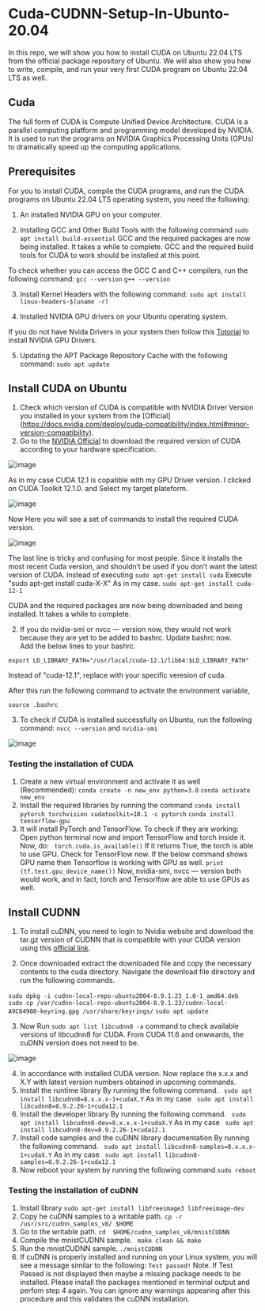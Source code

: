 # Cuda-CUDNN-Setup-In-Ubunto-20.04
In this repo, we will show you how to install CUDA on Ubuntu 22.04 LTS from the official package repository of Ubuntu. We will also show you how to write, compile, and run your very first CUDA program on Ubuntu 22.04 LTS as well.
## Cuda
The full form of CUDA is Compute Unified Device Architecture. CUDA is a parallel computing platform and programming model developed by NVIDIA. It is used to run the programs on NVIDIA Graphics Processing Units (GPUs) to dramatically speed up the computing applications.

## Prerequisites
For you to install CUDA, compile the CUDA programs, and run the CUDA programs on Ubuntu 22.04 LTS operating system, you need the following:
1. An installed NVIDIA GPU on your computer.

2. Installing GCC and Other Build Tools with the following command 
```sudo apt install build-essential```
GCC and the required packages are now being installed. It takes a while to complete. GCC and the required build tools for CUDA to work should be installed at this point.

To check whether you can access the GCC C and C++ compilers, run the following command:
```gcc --version```
```g++ --version```

3. Install Kernel Headers with the following command:
```sudo apt install linux-headers-$(uname -r)```

4. Installed NVIDIA GPU drivers on your Ubuntu operating system.

If you do not have Nvida Drivers in your system then follow this [Totorial](https://github.com/Mr-MeerMoazzam/Cuda-Setup-In-Ubunto-22.04/tree/main/Install%20Nvidia%20Drivers%20on%20Ubunto) to install NVIDIA GPU Drivers.

5. Updating the APT Package Repository Cache with the following command:
```sudo apt update```

## Install CUDA on Ubuntu
1. Check which version of CUDA is compatible with NVIDIA Driver Version you installed in your system from the [Official] (https://docs.nvidia.com/deploy/cuda-compatibility/index.html#minor-version-compatibility).
2. Go to the [NVIDIA Official](https://developer.nvidia.com/cuda-toolkit-archive) to download the required version of CUDA according to your hardware specification.

![image](https://github.com/Mr-MeerMoazzam/Set-Up-CUDA-cuDNN-on-Ubuntu-20.04/assets/98279854/eb83d9f2-9fdf-47d7-9b38-4eb28863f377)

As in my case CUDA 12.1 is copatible with my GPU Driver version. I clicked on CUDA Toolkit 12.1.0. and Select my target plateform.

![image](https://github.com/Mr-MeerMoazzam/Set-Up-CUDA-cuDNN-on-Ubuntu-20.04/assets/98279854/cfed0da9-6053-4d84-a60b-31a92406f150)

Now Here you will see a set of commands to install the required CUDA version.

![image](https://github.com/Mr-MeerMoazzam/Set-Up-CUDA-cuDNN-on-Ubuntu-20.04/assets/98279854/247ae292-e98f-48d2-a8f5-efacb3a9b466)

The last line is tricky and confusing for most people. Since it installs the most recent Cuda version, and shouldn’t be used if you don’t want the latest version of CUDA. Instead of executing 
```sudo apt-get install cuda``` 
Execute "sudo apt-get install cuda-X-X" As in my case.
```sudo apt-get install cuda-12-1``` 

CUDA and the required packages are now being downloaded and being installed. It takes a while to complete.

2. If you do nvidia-smi or nvcc — version now, they would not work because they are yet to be added to bashrc. Update bashrc now.  
Add the below lines to your bashrc.
```export PATH="/usr/local/cuda-12.1/bin:$PATH"
export LD_LIBRARY_PATH="/usr/local/cuda-12.1/lib64:$LD_LIBRARY_PATH"
```
Instead of "cuda-12.1", replace with your specific veresion of cuda.

After this run the following command to activate the environment variable,

```source .bashrc```

3. To check if CUDA is installed successfully on Ubuntu, run the following command:
```nvcc --version``` and ```nvidia-smi```

![image](https://github.com/Mr-MeerMoazzam/Set-Up-CUDA-cuDNN-on-Ubuntu-20.04/assets/98279854/5ac919f0-70e2-4e32-bc20-155d562f2b79)


### Testing the installation of CUDA 
1. Create a new virtual environment and activate it as well (Recommended):
```conda create -n new_env python=3.8```
```conda activate new_env```
2. Install the required libraries by running the command
```conda install pytorch torchvision cudatoolkit=10.1 -c pytorch```
```conda install tensorflow-gpu```
3. It will install PyTorch and TensorFlow. To check if they are working: Open python terminal now and import TensorFlow and torch inside it. Now, do:
``` torch.cuda.is_available()```
If it returns True, the torch is able to use GPU. Check for TensorFlow now. If the below command shows GPU name then Tensorflow is working with GPU as well.
```print (tf.test.gpu_device_name())```
Now, nvidia-smi, nvcc — version both would work, and in fact, torch and Tensorlfow are able to use GPUs as well. 

## Install CUDNN
1. To install cuDNN, you need to login to Nvidia website and download the tar.gz version of CUDNN that is compatible with your CUDA version using this [official link](https://developer.nvidia.com/rdp/cudnn-archive).

2. Once downloaded extract the downloaded file and copy the necessary contents to the cuda directory. Navigate the download file directory and run the following commands.

```sudo dpkg -i cudnn-local-repo-ubuntu2004-8.9.1.23_1.0-1_amd64.deb```
``` sudo cp /var/cudnn-local-repo-ubuntu2004-8.9.1.23/cudnn-local-A9C84908-keyring.gpg /usr/share/keyrings/```
```sudo apt update```

3. Now Run ```sudo apt list libcudnn8 -a``` command to check available versions of libcudnn8 for CUDA. From CUDA 11.6 and onwwards, the cuDNN version does not need to be.

![image](https://github.com/Mr-MeerMoazzam/Set-Up-CUDA-cuDNN-on-Ubuntu-20.04/assets/98279854/21b0db47-b805-47a4-878b-fa00dda4b6bf)

4. In accordance with installed CUDA version. Now replace the x.x.x and X.Y with latest version numbers obtained in upcoming commands. 
5. Install the runtime library By running the following command.
``` sudo apt install libcudnn8=8.x.x.x-1+cudaX.Y```
As in my case
``` sudo apt install libcudnn8=8.9.2.26-1+cuda12.1```
6. Install the developer library By running the following command.
``` sudo apt install libcudnn8-dev=8.x.x.x-1+cudaX.Y```
As in my case 
``` sudo apt install libcudnn8-dev=8.9.2.26-1+cuda12.1```
7. Install code samples and the cuDNN library documentation By running the following command.
``` sudo apt install libcudnn8-samples=8.x.x.x-1+cudaX.Y```
As in my case 
``` sudo apt install libcudnn8-samples=8.9.2.26-1+cuda12.1```
8. Now reboot your system by running the following command
```sudo reboot```



### Testing the installation of cuDNN

1. Install library ```sudo apt-get install libfreeimage3 libfreeimage-dev```
2. Copy he cuDNN samples to a writable path.
```cp -r /usr/src/cudnn_samples_v8/ $HOME```
3. Go to the writable path.
```cd  $HOME/cudnn_samples_v8/mnistCUDNN```
4. Compile the mnistCUDNN sample.
``` make clean && make```
5. Run the mnistCUDNN sample.
```./mnistCUDNN```
6. If cuDNN is properly installed and running on your Linux system, you will see a message similar to the following:
```Test passed!```
Note. If Test Passed is not displayed then maybe a missing package needs to be installed. Please install the packages mentioned in terminal output and perfom step 4 again. You can ignore any warnings appearing after this procedure and this validates the cuDNN installation.
